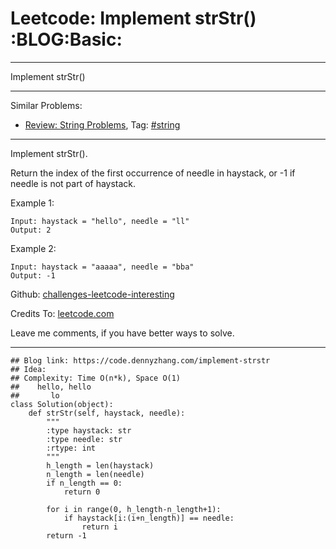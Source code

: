 # Leetcode: Implement strStr()     :BLOG:Basic:


---

Implement strStr()  

---

Similar Problems:  
-   [Review: String Problems](https://code.dennyzhang.com/review-string), Tag: [#string](https://code.dennyzhang.com/tag/string)

---

Implement strStr().  

Return the index of the first occurrence of needle in haystack, or -1 if needle is not part of haystack.  

Example 1:  

    Input: haystack = "hello", needle = "ll"
    Output: 2

Example 2:  

    Input: haystack = "aaaaa", needle = "bba"
    Output: -1

Github: [challenges-leetcode-interesting](https://github.com/DennyZhang/challenges-leetcode-interesting/tree/master/implement-strstr)  

Credits To: [leetcode.com](https://leetcode.com/problems/implement-strstr/description/)  

Leave me comments, if you have better ways to solve.  

---

    ## Blog link: https://code.dennyzhang.com/implement-strstr
    ## Idea:
    ## Complexity: Time O(n*k), Space O(1)
    ##    hello, hello
    ##       lo
    class Solution(object):
        def strStr(self, haystack, needle):
            """
            :type haystack: str
            :type needle: str
            :rtype: int
            """
            h_length = len(haystack)
            n_length = len(needle)
            if n_length == 0:
                return 0
    
            for i in range(0, h_length-n_length+1):
                if haystack[i:(i+n_length)] == needle:
                    return i
            return -1